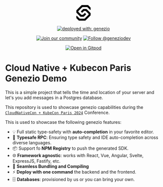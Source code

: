 <div align="center"> <a href="https://genezio.com/">

<picture>
  <source media="(prefers-color-scheme: dark)" srcset="https://github.com/genez-io/graphics/raw/HEAD/svg/Icon_Genezio_White.svg">
  <source media="(prefers-color-scheme: light)" srcset="https://github.com/genez-io/graphics/raw/HEAD/svg/Icon_Genezio_Black.svg">
  <img alt="genezio logo" src="https://github.com/genez-io/graphics/raw/HEAD/svg/Icon_Genezio_Black.svg" style="max-height: 50px;">
</picture>

</div>

<div align="center">

[![deployed with: genezio](https://img.shields.io/badge/deployed_with-genezio-6742c1.svg?labelColor=62C353&style=flat)](https://github.com/genez-io/genezio)

[![Join our community](https://img.shields.io/discord/1024296197575422022?style=social&label=Join%20our%20community%20&logo=discord&labelColor=6A7EC2)](https://discord.gg/uc9H5YKjXv)
[![Follow @geneziodev](https://img.shields.io/twitter/url/https/twitter.com/geneziodev.svg?style=social&label=Follow%20%40geneziodev)](https://twitter.com/geneziodev)

[![Open in Gitpod](https://gitpod.io/button/open-in-gitpod.svg)](https://gitpod.io/#https://github.com/andreia-oca/kubecon-spring-2024)

</div>

# Cloud Native + Kubecon Paris Genezio Demo

This is a simple project that tells the time and location of your server and let's you add messages in a Postgres database.

This repository is used to showcase genezio capabilities during the [`CloudNativeCon + KubeCon Paris 2024`](https://events.linuxfoundation.org/kubecon-cloudnativecon-europe/) Conference.

This is used to showcase the following genezio features:
-   💡 Full static type-safety with **auto-completion** in your favorite editor.
-   🧩 **Typesafe RPC**: Ensuring type safety and IDE auto-completion across diverse languages.
-   📦 Support fo  **NPM Registry** to push the generated SDK.
-   🌐 **Framework agnostic**: works with React, Vue, Angular, Svelte, ExpressJS, Fastify, etc.
-   🎯 **Seamless Bundling and Compiling**
-   ⚡ **Deploy with one command** the backend and the frontend.
-   🗄 **Databases**: provisioned by us or you can bring your own.
